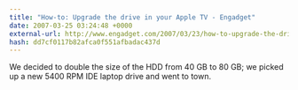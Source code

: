 ```yaml
---
title: "How-to: Upgrade the drive in your Apple TV - Engadget"
date: 2007-03-25 03:24:48 +0000
external-url: http://www.engadget.com/2007/03/23/how-to-upgrade-the-drive-in-your-apple-tv/
hash: dd7cf0117b82afca0f551afbadac437d
---
```


We decided to double the size of the HDD from 40 GB to 80 GB; we picked up a new 5400 RPM IDE laptop drive and went to town.
